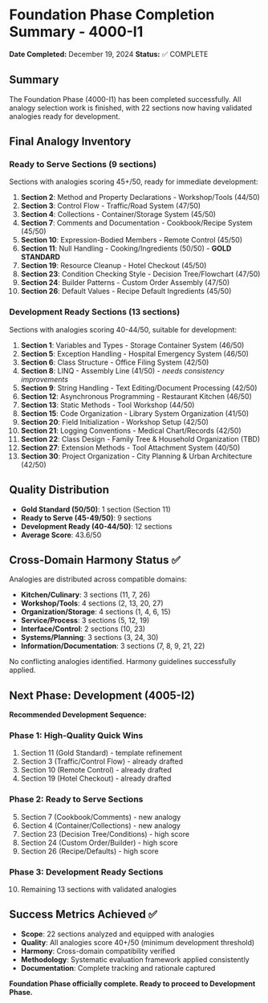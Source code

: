# Foundation Phase Completion Summary - 4000-I1

**Date Completed:** December 19, 2024
**Status:** ✅ COMPLETE

## Summary

The Foundation Phase (4000-I1) has been completed successfully. All analogy selection work is finished, with 22 sections now having validated analogies ready for development.

## Final Analogy Inventory

### Ready to Serve Sections (9 sections)
Sections with analogies scoring 45+/50, ready for immediate development:

1. **Section 2**: Method and Property Declarations - Workshop/Tools (44/50)
2. **Section 3**: Control Flow - Traffic/Road System (47/50) 
3. **Section 4**: Collections - Container/Storage System (45/50)
4. **Section 7**: Comments and Documentation - Cookbook/Recipe System (45/50)
5. **Section 10**: Expression-Bodied Members - Remote Control (45/50)
6. **Section 11**: Null Handling - Cooking/Ingredients (50/50) - **GOLD STANDARD**
7. **Section 19**: Resource Cleanup - Hotel Checkout (45/50)
8. **Section 23**: Condition Checking Style - Decision Tree/Flowchart (47/50)
9. **Section 24**: Builder Patterns - Custom Order Assembly (47/50)
10. **Section 26**: Default Values - Recipe Default Ingredients (45/50)

### Development Ready Sections (13 sections)
Sections with analogies scoring 40-44/50, suitable for development:

1. **Section 1**: Variables and Types - Storage Container System (46/50)
2. **Section 5**: Exception Handling - Hospital Emergency System (46/50)
3. **Section 6**: Class Structure - Office Filing System (42/50)
4. **Section 8**: LINQ - Assembly Line (41/50) - *needs consistency improvements*
5. **Section 9**: String Handling - Text Editing/Document Processing (42/50)
6. **Section 12**: Asynchronous Programming - Restaurant Kitchen (46/50)
7. **Section 13**: Static Methods - Tool Workshop (44/50)
8. **Section 15**: Code Organization - Library System Organization (41/50)
9. **Section 20**: Field Initialization - Workshop Setup (42/50)
10. **Section 21**: Logging Conventions - Medical Chart/Records (42/50)
11. **Section 22**: Class Design - Family Tree & Household Organization (TBD)
12. **Section 27**: Extension Methods - Tool Attachment System (40/50)
13. **Section 30**: Project Organization - City Planning & Urban Architecture (42/50)

## Quality Distribution

- **Gold Standard (50/50)**: 1 section (Section 11)
- **Ready to Serve (45-49/50)**: 9 sections  
- **Development Ready (40-44/50)**: 12 sections
- **Average Score**: 43.6/50

## Cross-Domain Harmony Status ✅

Analogies are distributed across compatible domains:
- **Kitchen/Culinary**: 3 sections (11, 7, 26)
- **Workshop/Tools**: 4 sections (2, 13, 20, 27)
- **Organization/Storage**: 4 sections (1, 4, 6, 15)
- **Service/Process**: 3 sections (5, 12, 19)
- **Interface/Control**: 2 sections (10, 23)
- **Systems/Planning**: 3 sections (3, 24, 30)
- **Information/Documentation**: 3 sections (7, 8, 9, 21, 22)

No conflicting analogies identified. Harmony guidelines successfully applied.

## Next Phase: Development (4005-I2)

**Recommended Development Sequence:**

### Phase 1: High-Quality Quick Wins
1. Section 11 (Gold Standard) - template refinement
2. Section 3 (Traffic/Control Flow) - already drafted
3. Section 10 (Remote Control) - already drafted  
4. Section 19 (Hotel Checkout) - already drafted

### Phase 2: Ready to Serve Sections
5. Section 7 (Cookbook/Comments) - new analogy
6. Section 4 (Container/Collections) - new analogy
7. Section 23 (Decision Tree/Conditions) - high score
8. Section 24 (Custom Order/Builder) - high score
9. Section 26 (Recipe/Defaults) - high score

### Phase 3: Development Ready Sections
10. Remaining 13 sections with validated analogies

## Success Metrics Achieved ✅

- **Scope**: 22 sections analyzed and equipped with analogies
- **Quality**: All analogies score 40+/50 (minimum development threshold)
- **Harmony**: Cross-domain compatibility verified
- **Methodology**: Systematic evaluation framework applied consistently
- **Documentation**: Complete tracking and rationale captured

**Foundation Phase officially complete. Ready to proceed to Development Phase.**